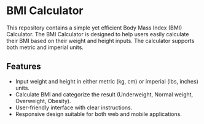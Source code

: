 # BMI Calculator

This repository contains a simple yet efficient Body Mass Index (BMI) Calculator. The BMI Calculator is designed to help users easily calculate their BMI based on their weight and height inputs. The calculator supports both metric and imperial units.

## Features
- Input weight and height in either metric (kg, cm) or imperial (lbs, inches) units.
- Calculate BMI and categorize the result (Underweight, Normal weight, Overweight, Obesity).
- User-friendly interface with clear instructions.
- Responsive design suitable for both web and mobile applications.
